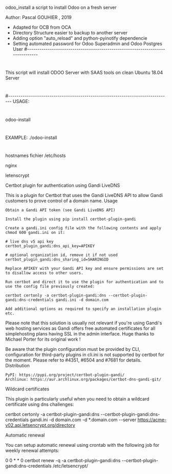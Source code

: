 odoo_install
a script to install Odoo on a fresh server

Author: Pascal GOUHIER , 2019
- Adapted for OCB from OCA
- Directory Structure easier to backup to another server
- Adding option "auto_reload" and python-pyinotify dependencie
- Setting automated password for Odoo Superadmin and Odoo Postgres User
#-------------------------------------------------------------------------------
#
This script will install ODOO Server with SAAS tools on
clean Ubuntu 18.04 Server
#
#-------------------------------------------------------------------------------
USAGE:
#
odoo-install
#
EXAMPLE:
./odoo-install
#
hostnames
fichier /etc/hosts

nginx

letenscrypt

Certbot plugin for authentication using Gandi LiveDNS

This is a plugin for Certbot that uses the Gandi LiveDNS API to allow Gandi customers to prove control of a domain name.
Usage

    Obtain a Gandi API token (see Gandi LiveDNS API)

    Install the plugin using pip install certbot-plugin-gandi

    Create a gandi.ini config file with the following contents and apply chmod 600 gandi.ini on it:

    # live dns v5 api key
    certbot_plugin_gandi:dns_api_key=APIKEY

    # optional organization id, remove it if not used
    certbot_plugin_gandi:dns_sharing_id=SHARINGID

    Replace APIKEY with your Gandi API key and ensure permissions are set to disallow access to other users.

    Run certbot and direct it to use the plugin for authentication and to use the config file previously created:

    certbot certonly -a certbot-plugin-gandi:dns --certbot-plugin-gandi:dns-credentials gandi.ini -d domain.com

    Add additional options as required to specify an installation plugin etc.

Please note that this solution is usually not relevant if you're using Gandi's web hosting services as Gandi offers free automated certificates for all simplehosting plans having SSL in the admin interface. Huge thanks to Michael Porter for its original work !

Be aware that the plugin configuration must be provided by CLI, configuration for third-party plugins in cli.ini is not supported by certbot for the moment. Please refer to #4351, #6504 and #7681 for details.
Distribution

    PyPI: https://pypi.org/project/certbot-plugin-gandi/
    Archlinux: https://aur.archlinux.org/packages/certbot-dns-gandi-git/

Wildcard certificates

This plugin is particularly useful when you need to obtain a wildcard certificate using dns challenges:

certbot certonly -a certbot-plugin-gandi:dns --certbot-plugin-gandi:dns-credentials gandi.ini -d domain.com -d \*.domain.com --server https://acme-v02.api.letsencrypt.org/directory

Automatic renewal

You can setup automatic renewal using crontab with the following job for weekly renewal attempts:

0 0 * * 0 certbot renew -q -a certbot-plugin-gandi:dns --certbot-plugin-gandi:dns-credentials /etc/letsencrypt/